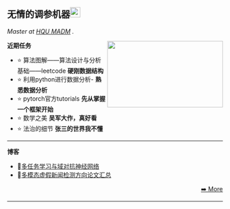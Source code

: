 <h2>无情的调参机器<img src="https://github.githubassets.com/images/mona-whisper.gif" height="24" /></h2>

<p><em>Master at <a href="https://afi.team/team/">HQU MADM</a> . </em>

**近期任务**
<img align='right' src="https://media.giphy.com/media/836HiJc7pgzy8iNXCn/giphy.gif" width="270" height="155"/>
- ⭐ 算法图解——算法设计与分析基础——leetcode **硬刚数据结构**
- ⭐ 利用python进行数据分析- **熟悉数据分析**
- ⭐ pytorch官方tutorials **先从掌握一个框架开始**
- ⭐ 数学之美 **吴军大作，真好看**
- ⭐ 法治的细节 **张三的世界我不懂**
  
-------

**博客**
<!-- BLOG-POST-LIST:START -->
- 📕[多任务学习与域对抗神经网络](https://crushr.github.io/2021/11/05/%E5%A4%9A%E4%BB%BB%E5%8A%A1%E5%AD%A6%E4%B9%A0%E4%B8%8E%E5%9F%9F%E5%AF%B9%E6%8A%97%E7%A5%9E%E7%BB%8F%E7%BD%91%E7%BB%9C/)
- 📕[多模态虚假新闻检测方向论文汇总](https://crushr.github.io/2021/11/03/%E5%A4%9A%E6%A8%A1%E6%80%81%E8%99%9A%E5%81%87%E6%96%B0%E9%97%BB%E6%A3%80%E6%B5%8B%E6%96%B9%E5%90%91%E8%AE%BA%E6%96%87%E6%96%B9%E6%B3%95%E5%92%8C%E6%A8%A1%E5%9E%8B/)
<p align="right"><a href="https://crushr.github.io/">➡️ More</a></p>
<!-- BLOG-POST-LIST:END -->

-------

